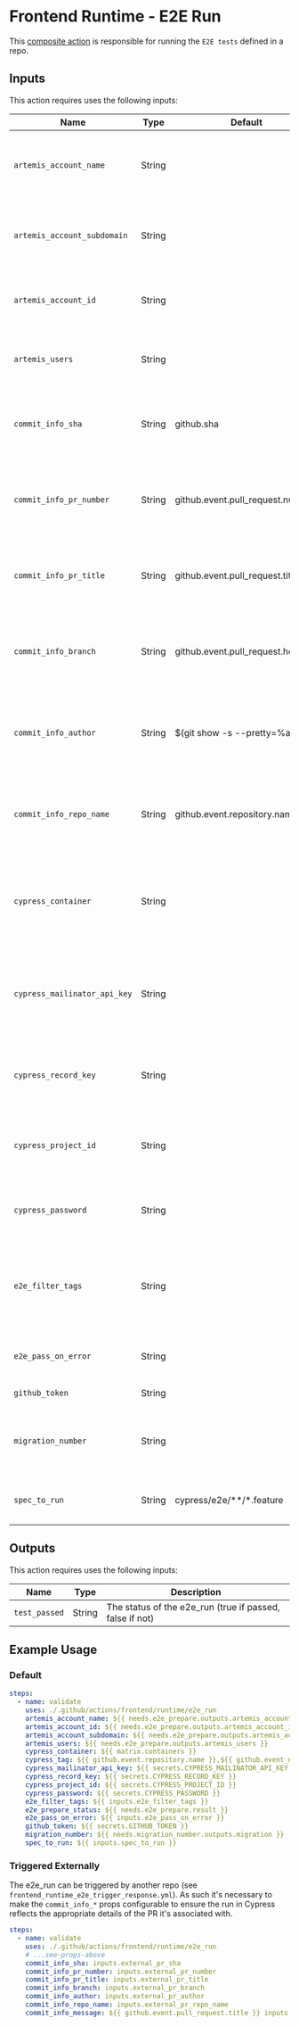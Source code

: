 # Frontend Runtime - E2E Run

This [composite action](./action.yml) is responsible for running the `E2E tests` defined in a repo.

## Inputs

This action requires uses the following inputs:

| Name                        | Type    | Default                            | Required  | Description                                               |
| --------------------------- | ------- | ---------------------------------- | --------- | --------------------------------------------------------- |
| `artemis_account_name`      | String  |                                    | True      | The account name extracted from the artemis-run.json file
| `artemis_account_subdomain` | String  |                                    | True      | The account subdomain extracted from the artemis-run.json file
| `artemis_account_id`        | String  |                                    | True      | The id extracted from the artemis-run.json file
| `artemis_users`             | String  |                                    | True      | The users extracted from the artemis-run.json file
| `commit_info_sha`           | String  | github.sha                         | False     | The sha associated with the PR that triggered the e2e_run
| `commit_info_pr_number`     | String  | github.event.pull_request.number   | False     | The PR number associated with the PR that triggered the e2e_run
| `commit_info_pr_title`      | String  | github.event.pull_request.title    | False     | The PR title associated with the PR that triggered the e2e_run
| `commit_info_branch`        | String  | github.event.pull_request.head.ref | False     | The branch name associated with the PR that triggered the e2e_run
| `commit_info_author`        | String  | $(git show -s --pretty=%an)        | False     | The author name associated with the PR that triggered the e2e_run
| `commit_info_repo_name`     | String  | github.event.repository.name       | False     | The repo name associated with the PR that triggered the e2e_run
| `cypress_container`         | String  |                                    | True      | The index of the Cypress container being used (see the [docs](https://github.com/cypress-io/github-action#parallel) on running tests in parallel)
| `cypress_mailinator_api_key`| String  |                                    | False     | The [mailinator api key](https://www.mailinator.com/api/) needed when going through the default login flow
| `cypress_record_key`        | String  |                                    | True      | The [record key](https://docs.cypress.io/guides/cloud/account-management/projects) associated with the project in Cypress
| `cypress_project_id`        | String  |                                    | True      | The [project ID](https://docs.cypress.io/guides/cloud/account-management/projects) associated with the project in Cypress
| `cypress_password`          | String  |                                    | False     | The password of the E2E username (if applicable)
| `e2e_filter_tags`           | String  |                                    | True      | Tests will be filtered based on the tags defined here (see the [docs](https://github.com/badeball/cypress-cucumber-preprocessor/blob/master/docs/tags.md) on leveraging tags)
| `e2e_pass_on_error`         | String  |                                    | False     | Pass the workflow even if the E2E test fail
| `github_token`              | String  |                                    | True      | Github access token
| `migration_number`          | String  |                                    | True      | The migration number defined in the root package.json
| `spec_to_run`               | String  | cypress/e2e/**/*.feature           | False     | Used to determine which test to run
                                                                           
## Outputs

This action requires uses the following inputs:

| Name                        | Type    | Description                                               |
| --------------------------- | ------- | --------------------------------------------------------- |
| `test_passed`               | String  | The status of the e2e_run (true if passed, false if not)

## Example Usage

### Default

```yaml
steps:
  - name: validate
    uses: ./.github/actions/frontend/runtime/e2e_run
    artemis_account_name: ${{ needs.e2e_prepare.outputs.artemis_account_name }}
    artemis_account_id: ${{ needs.e2e_prepare.outputs.artemis_account_id }}
    artemis_account_subdomain: ${{ needs.e2e_prepare.outputs.artemis_account_subdomain }}
    artemis_users: ${{ needs.e2e_prepare.outputs.artemis_users }}
    cypress_container: ${{ matrix.containers }}
    cypress_tag: ${{ github.event.repository.name }},${{ github.event_name }}
    cypress_mailinator_api_key: ${{ secrets.CYPRESS_MAILINATOR_API_KEY }}
    cypress_record_key: ${{ secrets.CYPRESS_RECORD_KEY }}
    cypress_project_id: ${{ secrets.CYPRESS_PROJECT_ID }}
    cypress_password: ${{ secrets.CYPRESS_PASSWORD }}
    e2e_filter_tags: ${{ inputs.e2e_filter_tags }}
    e2e_prepare_status: ${{ needs.e2e_prepare.result }}
    e2e_pass_on_error: ${{ inputs.e2e_pass_on_error }}
    github_token: ${{ secrets.GITHUB_TOKEN }}
    migration_number: ${{ needs.migration_number.outputs.migration }}
    spec_to_run: ${{ inputs.spec_to_run }}
```


### Triggered Externally

The e2e_run can be triggered by another repo (see `frontend_runtime_e2e_trigger_response.yml`). As such it's necessary to make the `commit_info_*` props configurable to ensure the run in Cypress reflects the appropriate details of the PR it's associated with.

```yaml
steps:
  - name: validate
    uses: ./.github/actions/frontend/runtime/e2e_run
    # ...see-props-above
    commit_info_sha: inputs.external_pr_sha
    commit_info_pr_number: inputs.external_pr_number
    commit_info_pr_title: inputs.external_pr_title
    commit_info_branch: inputs.external_pr_branch
    commit_info_author: inputs.external_pr_author
    commit_info_repo_name: inputs.external_pr_repo_name
    commit_info_message: ${{ github.event.pull_request.title }} inputs.external_pr_title
```
